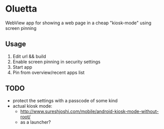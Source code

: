 # Oluetta
WebView app for showing a web page in a cheap "kiosk-mode" using screen pinning

## Usage

1. Edit url && build
1. Enable screen pinning in security settings
1. Start app
1. Pin from overview/recent apps list

## TODO

* protect the settings with a passcode of some kind
* actual kiosk mode:
    * http://www.sureshjoshi.com/mobile/android-kiosk-mode-without-root/
    * as a launcher?
